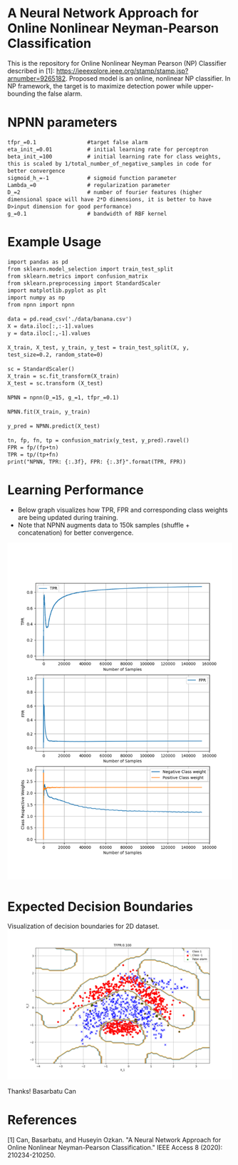 # A Neural Network Approach for Online Nonlinear Neyman-Pearson Classification
This is the repository for Online Nonlinear Neyman Pearson (NP) Classifier described in [1]: https://ieeexplore.ieee.org/stamp/stamp.jsp?arnumber=9265182. 
Proposed model is an online, nonlinear NP classifier. In NP framework, the target is to maximize detection power while upper-bounding the false alarm.

# NPNN parameters
    tfpr_=0.1                #target false alarm
    eta_init_=0.01           # initial learning rate for perceptron
    beta_init_=100           # initial learning rate for class weights, this is scaled by 1/total_number_of_negative_samples in code for better convergence
    sigmoid_h_=-1            # sigmoid function parameter
    Lambda_=0                # regularization parameter
    D_=2                     # number of fourier features (higher dimensional space will have 2*D dimensions, it is better to have D>input dimension for good performance)
    g_=0.1                   # bandwidth of RBF kernel

# Example Usage
    import pandas as pd
    from sklearn.model_selection import train_test_split
    from sklearn.metrics import confusion_matrix
    from sklearn.preprocessing import StandardScaler
    import matplotlib.pyplot as plt
    import numpy as np
    from npnn import npnn

    data = pd.read_csv('./data/banana.csv')
    X = data.iloc[:,:-1].values
    y = data.iloc[:,-1].values
    
    X_train, X_test, y_train, y_test = train_test_split(X, y, test_size=0.2, random_state=0)
    
    sc = StandardScaler()
    X_train = sc.fit_transform(X_train)
    X_test = sc.transform (X_test)
    
    NPNN = npnn(D_=15, g_=1, tfpr_=0.1)
    
    NPNN.fit(X_train, y_train)
    
    y_pred = NPNN.predict(X_test)
    
    tn, fp, fn, tp = confusion_matrix(y_test, y_pred).ravel()
    FPR = fp/(fp+tn)
    TPR = tp/(tp+fn)
    print("NPNN, TPR: {:.3f}, FPR: {:.3f}".format(TPR, FPR))

# Learning Performance
* Below graph visualizes how TPR, FPR and corresponding class weights are being updated during training.
* Note that NPNN augments data to 150k samples (shuffle + concatenation) for better convergence.
<img src="figures/transient_performances.png">

# Expected Decision Boundaries
Visualization of decision boundaries for 2D dataset.<br/>
<img src="figures/decision_boundary_visualized.png">

Thanks!
Basarbatu Can

# References
[1] Can, Basarbatu, and Huseyin Ozkan. "A Neural Network Approach for Online Nonlinear Neyman-Pearson Classification." IEEE Access 8 (2020): 210234-210250.
